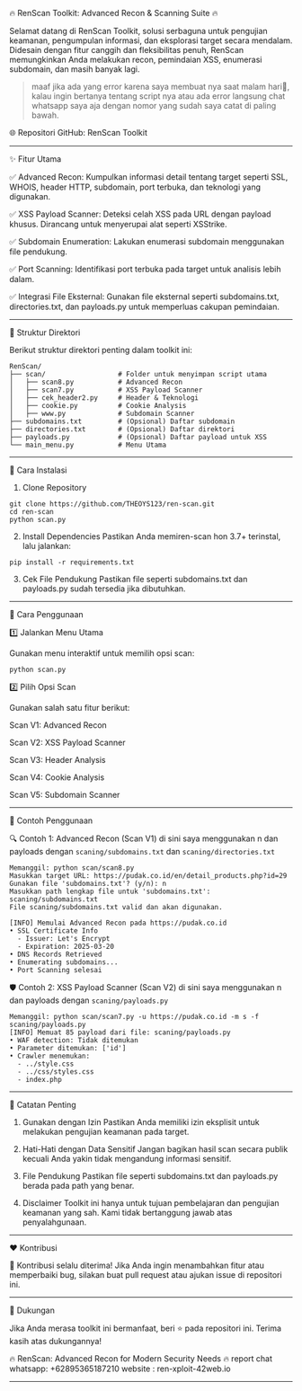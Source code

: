 
🔥 RenScan Toolkit: Advanced Recon & Scanning Suite 🔥

Selamat datang di RenScan Toolkit, solusi serbaguna untuk pengujian keamanan, pengumpulan informasi, dan eksplorasi target secara mendalam.
Didesain dengan fitur canggih dan fleksibilitas penuh, RenScan memungkinkan Anda melakukan recon, pemindaian XSS, enumerasi subdomain, dan masih banyak lagi.

> maaf jika ada yang error karena saya membuat nya saat malam hari🗿, kalau ingin bertanya tentang script nya atau ada error langsung chat whatsapp saya aja dengan nomor yang sudah saya catat di paling bawah.

🌐 Repositori GitHub: RenScan Toolkit


---

✨ Fitur Utama

✅ Advanced Recon:
Kumpulkan informasi detail tentang target seperti SSL, WHOIS, header HTTP, subdomain, port terbuka, dan teknologi yang digunakan.

✅ XSS Payload Scanner:
Deteksi celah XSS pada URL dengan payload khusus. Dirancang untuk menyerupai alat seperti XSStrike.

✅ Subdomain Enumeration:
Lakukan enumerasi subdomain menggunakan file pendukung.

✅ Port Scanning:
Identifikasi port terbuka pada target untuk analisis lebih dalam.

✅ Integrasi File Eksternal:
Gunakan file eksternal seperti subdomains.txt, directories.txt, dan payloads.py untuk memperluas cakupan pemindaian.


---

📂 Struktur Direktori

Berikut struktur direktori penting dalam toolkit ini:
```
RenScan/
├── scan/                  # Folder untuk menyimpan script utama
│   ├── scan8.py           # Advanced Recon
│   ├── scan7.py           # XSS Payload Scanner
│   ├── cek_header2.py     # Header & Teknologi
│   ├── cookie.py          # Cookie Analysis
│   ├── www.py             # Subdomain Scanner
├── subdomains.txt         # (Opsional) Daftar subdomain
├── directories.txt        # (Opsional) Daftar direktori
├── payloads.py            # (Opsional) Daftar payload untuk XSS
└── main_menu.py           # Menu Utama
```

---

🚀 Cara Instalasi

1. Clone Repository
```
git clone https://github.com/THEOYS123/ren-scan.git
cd ren-scan
python scan.py
```
2. Install Dependencies
Pastikan Anda memiren-scan hon 3.7+ terinstal, lalu jalankan:
```
pip install -r requirements.txt
```

3. Cek File Pendukung
Pastikan file seperti subdomains.txt dan payloads.py sudah tersedia jika dibutuhkan.




---

🔧 Cara Penggunaan

1️⃣ Jalankan Menu Utama

Gunakan menu interaktif untuk memilih opsi scan:
```
python scan.py
```
2️⃣ Pilih Opsi Scan

Gunakan salah satu fitur berikut:

Scan V1: Advanced Recon

Scan V2: XSS Payload Scanner

Scan V3: Header Analysis

Scan V4: Cookie Analysis

Scan V5: Subdomain Scanner



---

📖 Contoh Penggunaan

🔍 Contoh 1: Advanced Recon (Scan V1)
di sini saya menggunakan n dan payloads dengan 
`scaning/subdomains.txt` dan `scaning/directories.txt`

```
Memanggil: python scan/scan8.py  
Masukkan target URL: https://pudak.co.id/en/detail_products.php?id=29  
Gunakan file 'subdomains.txt'? (y/n): n  
Masukkan path lengkap file untuk 'subdomains.txt': scaning/subdomains.txt  
File scaning/subdomains.txt valid dan akan digunakan.  

[INFO] Memulai Advanced Recon pada https://pudak.co.id  
• SSL Certificate Info  
  - Issuer: Let's Encrypt  
  - Expiration: 2025-03-20  
• DNS Records Retrieved  
• Enumerating subdomains...  
• Port Scanning selesai
```

🛡️ Contoh 2: XSS Payload Scanner (Scan V2)
di sini saya menggunakan n dan payloads dengan `scaning/payloads.py`

```
Memanggil: python scan/scan7.py -u https://pudak.co.id -m s -f scaning/payloads.py  
[INFO] Memuat 85 payload dari file: scaning/payloads.py  
• WAF detection: Tidak ditemukan  
• Parameter ditemukan: ['id']  
• Crawler menemukan:  
  - ../style.css  
  - ../css/styles.css  
  - index.php
```

---

📝 Catatan Penting

1. Gunakan dengan Izin
Pastikan Anda memiliki izin eksplisit untuk melakukan pengujian keamanan pada target.


2. Hati-Hati dengan Data Sensitif
Jangan bagikan hasil scan secara publik kecuali Anda yakin tidak mengandung informasi sensitif.


3. File Pendukung
Pastikan file seperti subdomains.txt dan payloads.py berada pada path yang benar.


4. Disclaimer
Toolkit ini hanya untuk tujuan pembelajaran dan pengujian keamanan yang sah. Kami tidak bertanggung jawab atas penyalahgunaan.


---
❤️ Kontribusi

🚀 Kontribusi selalu diterima! Jika Anda ingin menambahkan fitur atau memperbaiki bug, silakan buat pull request atau ajukan issue di repositori ini.


---

🌟 Dukungan

Jika Anda merasa toolkit ini bermanfaat, beri ⭐ pada repositori ini. Terima kasih atas dukungannya!

🔥 RenScan: Advanced Recon for Modern Security Needs 🔥
report chat whatsapp: +62895365187210
website             : ren-xploit-42web.io

---
